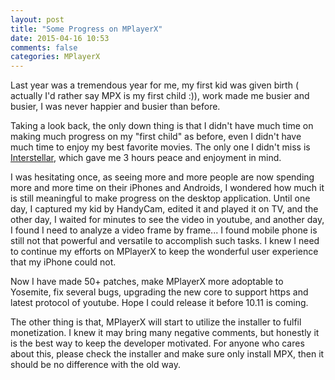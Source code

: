 ```yaml
---
layout: post
title: "Some Progress on MPlayerX"
date: 2015-04-16 10:53
comments: false
categories: MPlayerX
---
```


Last year was a tremendous year for me, my first kid was given birth ( actually I'd rather say MPX is my first child :)), work made me busier and busier, I was never happier and busier than before.

Taking a look back, the only down thing is that I didn't have much time on making much progress on my "first child" as before, even I didn't have much time to enjoy my best favorite movies. The only one I didn't miss is [Interstellar](http://www.imdb.com/title/tt0816692), which gave me 3 hours peace and enjoyment in mind.

I was hesitating once, as seeing more and more people are now spending more and more time on their iPhones and Androids, I wondered how much it is still meaningful to make progress on the desktop application. Until one day, I captured my kid by HandyCam, edited it and played it on TV, and the other day, I waited for minutes to see the video in youtube, and another day, I found I need to analyze a video frame by frame... I found mobile phone is still not that powerful and versatile to accomplish such tasks. I knew I need to continue my efforts on MPlayerX to keep the wonderful user experience that my iPhone could not.

Now I have made 50+ patches, make MPlayerX more adoptable to Yosemite, fix several bugs, upgrading the new core to support https and latest protocol of youtube. Hope I could release it before 10.11 is coming.

The other thing is that, MPlayerX will start to utilize the installer to fulfil monetization. I knew it may bring many negative comments, but honestly it is the best way to keep the developer motivated. For anyone who cares about this, please check the installer and make sure only install MPX, then it should be no difference with the old way.